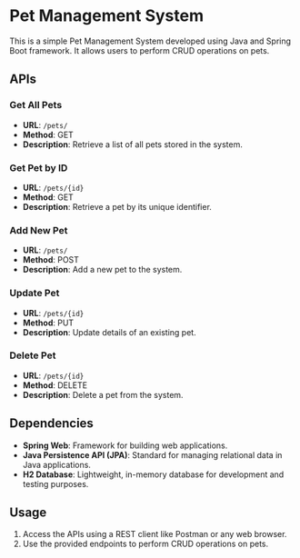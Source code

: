 # Pet Management System

This is a simple Pet Management System developed using Java and Spring Boot framework. It allows users to perform CRUD operations on pets.

## APIs

### Get All Pets
- **URL**: `/pets/`
- **Method**: GET
- **Description**: Retrieve a list of all pets stored in the system.

### Get Pet by ID
- **URL**: `/pets/{id}`
- **Method**: GET
- **Description**: Retrieve a pet by its unique identifier.

### Add New Pet
- **URL**: `/pets/`
- **Method**: POST
- **Description**: Add a new pet to the system.

### Update Pet
- **URL**: `/pets/{id}`
- **Method**: PUT
- **Description**: Update details of an existing pet.

### Delete Pet
- **URL**: `/pets/{id}`
- **Method**: DELETE
- **Description**: Delete a pet from the system.

## Dependencies
- **Spring Web**: Framework for building web applications.
- **Java Persistence API (JPA)**: Standard for managing relational data in Java applications.
- **H2 Database**: Lightweight, in-memory database for development and testing purposes.


## Usage
1. Access the APIs using a REST client like Postman or any web browser.
2. Use the provided endpoints to perform CRUD operations on pets.

